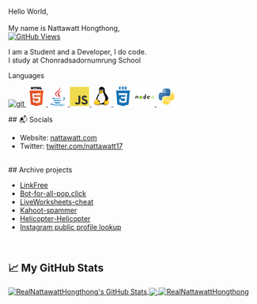 Hello World,<br><br>
My name is Nattawatt Hongthong,<br>
[![GitHub Views](https://komarev.com/ghpvc/?username=realnattawatthongthong&color=FAC151)][5]<br>

I am a Student and a Developer, I do code.   
I study at Chonradsadornumrung School<br>


Languages   
<p align="left"> 
<a href="https://git-scm.com/" target="_blank" rel="noreferrer"> <img src="https://www.vectorlogo.zone/logos/git-scm/git-scm-icon.svg" alt="git" width="40" height="40"/> </a> 
<a href="https://www.w3.org/html/" target="_blank" rel="noreferrer"> <img src="https://raw.githubusercontent.com/devicons/devicon/master/icons/html5/html5-original-wordmark.svg" alt="html5" width="40" height="40"/> </a> 
<a href="https://www.java.com" target="_blank" rel="noreferrer"> <img src="https://raw.githubusercontent.com/devicons/devicon/master/icons/java/java-original.svg" alt="java" width="40" height="40"/> </a> <a href="https://developer.mozilla.org/en-US/docs/Web/JavaScript" target="_blank" rel="noreferrer"> 
<img src="https://raw.githubusercontent.com/devicons/devicon/master/icons/javascript/javascript-original.svg" alt="javascript" width="40" height="40"/> </a> <a href="https://www.linux.org/" target="_blank" rel="noreferrer"> 
<img src="https://raw.githubusercontent.com/devicons/devicon/master/icons/linux/linux-original.svg" alt="linux" width="40" height="40"/> </a>
 <img src="https://raw.githubusercontent.com/devicons/devicon/master/icons/css3/css3-plain-wordmark.svg" alt="css3" width="40" height="40"/> </a> <a href="https://nodejs.org" target="_blank" rel="noreferrer"> <img src="https://raw.githubusercontent.com/devicons/devicon/master/icons/nodejs/nodejs-original-wordmark.svg" alt="nodejs" width="40" height="40"/> </a> 
  <a href="https://www.python.org" target="_blank" rel="noreferrer"> <img src="https://raw.githubusercontent.com/devicons/devicon/master/icons/python/python-original.svg" alt="python" width="40" height="40"/> </a> </p>
## 📬 Socials

- Website: [nattawatt.com][1]
- Twitter: [twitter.com/nattawatt17][2]
<br>
## Archive projects<br>

- [LinkFree](https://github.com/RealNattawattHongthong/LinkFree)<br>
- [Bot-for-all-pop.click](https://github.com/RealNattawattHongthong/Bot-for-all-pop.click)<br>
- [LiveWorksheets-cheat](https://github.com/RealNattawattHongthong/liveworksheet-cheat)<br>
- [Kahoot-spammer](https://github.com/RealNattawattHongthong/kahoot-spammer)<br>
- [Helicopter-Helicopter](https://github.com/RealNattawattHongthong/Helicopter-Helicopter)<br>
- [Instagram public profile lookup](https://github.com/RealNattawattHongthong/Instagram-Lookup)<br>
<br>

## &#x1f4c8; My GitHub Stats

<a href="https://github.com/RealNattawattHongthong">
  <img align="center" src="https://github-readme-stats.vercel.app/api?username=realnattawatthongthong&theme=github_dark" alt="RealNattawattHongthong's GitHub Stats" height="230"/>
</a>

<a href="https://github.com/RealNattawattHongthong">
  <img align="center" src="https://github-readme-stats.vercel.app/api/top-langs/?username=realnattawatthongthong&theme=github_dark" height="230"/>
</a>

<a href="https://github.com/RealNattawattHongthong">
  <img align="center" src="https://github-readme-streak-stats.herokuapp.com/?user=realnattawatthongthong&" alt="RealNattawattHongthong" /></p>
</a>

[1]: https://nattawatt.com/
[2]: https://twitter.com/intent/follow?screen_name=nattawatt17
[3]: https://github.com/RealNattawattHongthong/
[5]: https://github.com/RealNattawattHongthong/
